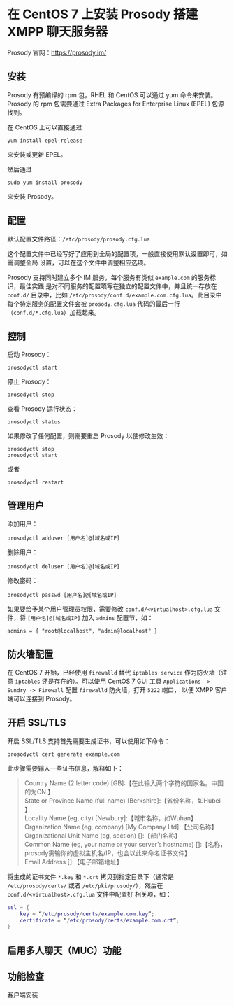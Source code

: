 # 在 CentOS 7 上安装 Prosody 搭建 XMPP 聊天服务器

Prosody 官网：https://prosody.im/

## 安装
Prosody 有预编译的 rpm 包，RHEL 和 CentOS 可以通过 yum 命令来安装。Prosody 的 rpm 
包需要通过 Extra Packages for Enterprise Linux (EPEL) 包源找到。

在 CentOS 上可以直接通过
```
yum install epel-release
```
来安装或更新 EPEL。

然后通过
```
sudo yum install prosody
```
来安装 Prosody。

## 配置
默认配置文件路径：`/etc/prosody/prosody.cfg.lua`

这个配置文件中已经写好了应用到全局的配置项，一般直接使用默认设置即可，如需调整全局
设置，可以在这个文件中调整相应选项。

Prosody 支持同时建立多个 IM 服务，每个服务有类似 `example.com` 的服务标识，最佳实践
是对不同服务的配置项写在独立的配置文件中，并且统一存放在 `conf.d/` 目录中，比如 
`/etc/prosody/conf.d/example.com.cfg.lua`。此目录中每个特定服务的配置文件会被 
`prosody.cfg.lua` 代码的最后一行（`conf.d/*.cfg.lua`）加载起来。

## 控制
启动 Prosody：
```
prosodyctl start
```

停止 Prosody：
```
prosodyctl stop
```

查看 Prosody 运行状态：
```
prosodyctl status
```

如果修改了任何配置，则需要重启 Prosody 以使修改生效：
```
prosodyctl stop
prosodyctl start
```
或者
```
prosodyctl restart
```

## 管理用户
添加用户：
```
prosodyctl adduser [用户名]@[域名或IP]
```

删除用户：
```
prosodyctl deluser [用户名]@[域名或IP]
```

修改密码：
```
prosodyctl passwd [用户名]@[域名或IP]
```

如果要给予某个用户管理员权限，需要修改 `conf.d/<virtualhost>.cfg.lua` 文件，将 
`[用户名]@[域名或IP]` 加入 `admins` 配置节，如：
```
admins = { "root@localhost", "admin@localhost" }
```

## 防火墙配置
在 CentOS 7 开始，已经使用 `firewalld` 替代 `iptables service` 作为防火墙（注意 
`iptables` 还是存在的）。可以使用 CentOS 7 GUI 工具 
`Applications -> Sundry -> Firewall` 配置 `firewalld` 防火墙，打开 `5222` 端口，
以便 XMPP 客户端可以连接到 Prosody。

## 开启 SSL/TLS
开启 SSL/TLS 支持首先需要生成证书，可以使用如下命令：
```
prosodyctl cert generate example.com
```
此步骤需要输入一些证书信息，解释如下：

> Country Name (2 letter code) [GB]:【在此输入两个字符的国家名。中国的为CN 】  
> State or Province Name (full name) [Berkshire]:【省份名称，如Hubei 】  
> Locality Name (eg, city) [Newbury]:【城市名称，如Wuhan】  
> Organization Name (eg, company) [My Company Ltd]:【公司名称】  
> Organizational Unit Name (eg, section) []:【部门名称】  
> Common Name (eg, your name or your server’s hostname) []:【名称，prosody需输你的虚拟主机名/IP，也会以此来命名证书文件】  
> Email Address []:【电子邮箱地址】  

将生成的证书文件 `*.key` 和 `*.crt` 拷贝到指定目录下（通常是 `/etc/prosody/certs/` 
或者 `/etc/pki/prosody/`），然后在 `conf.d/<virtualhost>.cfg.lua` 文件中配置好
相关项，如：
```lua
ssl = {
    key = “/etc/prosody/certs/example.com.key”;
    certificate = “/etc/prosody/certs/example.com.crt”;
}
```

## 启用多人聊天（MUC）功能

## 功能检查
客户端安装

